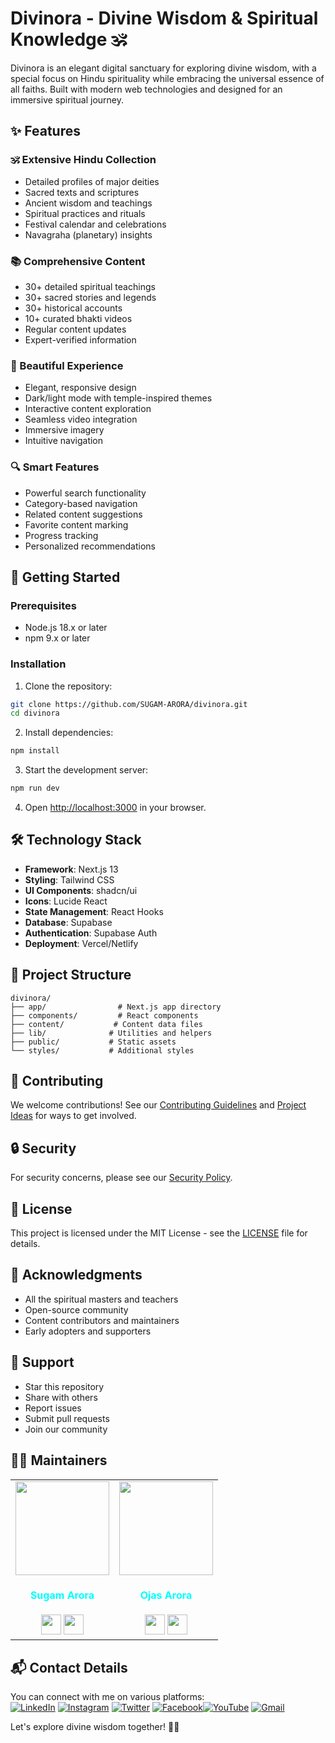 # Divinora - Divine Wisdom & Spiritual Knowledge 🕉️

Divinora is an elegant digital sanctuary for exploring divine wisdom, with a special focus on Hindu spirituality while embracing the universal essence of all faiths. Built with modern web technologies and designed for an immersive spiritual journey.

## ✨ Features

### 🕉️ Extensive Hindu Collection
- Detailed profiles of major deities
- Sacred texts and scriptures
- Ancient wisdom and teachings
- Spiritual practices and rituals
- Festival calendar and celebrations
- Navagraha (planetary) insights

### 📚 Comprehensive Content
- 30+ detailed spiritual teachings
- 30+ sacred stories and legends
- 30+ historical accounts
- 10+ curated bhakti videos
- Regular content updates
- Expert-verified information

### 🎨 Beautiful Experience
- Elegant, responsive design
- Dark/light mode with temple-inspired themes
- Interactive content exploration
- Seamless video integration
- Immersive imagery
- Intuitive navigation

### 🔍 Smart Features
- Powerful search functionality
- Category-based navigation
- Related content suggestions
- Favorite content marking
- Progress tracking
- Personalized recommendations

## 🚀 Getting Started

### Prerequisites
- Node.js 18.x or later
- npm 9.x or later

### Installation

1. Clone the repository:
```bash
git clone https://github.com/SUGAM-ARORA/divinora.git
cd divinora
```

2. Install dependencies:
```bash
npm install
```

3. Start the development server:
```bash
npm run dev
```

4. Open [http://localhost:3000](http://localhost:3000) in your browser.

## 🛠️ Technology Stack

- **Framework**: Next.js 13
- **Styling**: Tailwind CSS
- **UI Components**: shadcn/ui
- **Icons**: Lucide React
- **State Management**: React Hooks
- **Database**: Supabase
- **Authentication**: Supabase Auth
- **Deployment**: Vercel/Netlify

## 📁 Project Structure

```
divinora/
├── app/                # Next.js app directory
├── components/         # React components
├── content/           # Content data files
├── lib/              # Utilities and helpers
├── public/           # Static assets
└── styles/           # Additional styles
```

## 🤝 Contributing

We welcome contributions! See our [Contributing Guidelines](CONTRIBUTING.md) and [Project Ideas](PROJECT_IDEAS.md) for ways to get involved.

## 🔒 Security

For security concerns, please see our [Security Policy](SECURITY.md).

## 📜 License

This project is licensed under the MIT License - see the [LICENSE](LICENSE.md) file for details.

## 🙏 Acknowledgments

- All the spiritual masters and teachers
- Open-source community
- Content contributors and maintainers
- Early adopters and supporters

## 🌟 Support

- Star this repository
- Share with others
- Report issues
- Submit pull requests
- Join our community
## 🧑‍💼 Maintainers

<div>
<table>
<tr>
<td align="center"><a href="https://github.com/SUGAM-ARORA"><img src="https://github.com/SUGAM-ARORA/UniCollab/assets/96546088/09d60ee5-8215-4327-808f-4edf119370b6" width=150px height=150px /></a></br> <h4 style="color:cyan;">Sugam Arora</h4>
 <a href="https://www.linkedin.com/in/sugamarora23/"><img src="https://img.icons8.com/fluency/2x/linkedin.png" width="32px" height="32px"></img></a>
 <a href="https://github.com/SUGAM-ARORA"><img src="https://img.icons8.com/fluency/2x/github.png" width="32px" height="32px"></img></a>

   </td>
<td align="center"><https://github.com/Ojas-Arora"><img src="https://media.licdn.com/dms/image/v2/D5603AQF-0oeQKjHUGg/profile-displayphoto-shrink_800_800/profile-displayphoto-shrink_800_800/0/1731090529812?e=1740614400&v=beta&t=urY8EklFDUSFuxKUQtHCq6eK8inuueVUkFH1u9wypQM" width=150px height=150px /></a></br> <h4 style="color:cyan;">Ojas Arora</h4>
 <a href="https://www.linkedin.com/in/ojasarora14/"><img src="https://img.icons8.com/fluency/2x/linkedin.png" width="32px" height="32px"></img></a>
 <a href="https://github.com/Ojas-Arora"><img src="https://img.icons8.com/fluency/2x/github.png" width="32px" height="32px"></img></a>
   </td>
</tr>

</table>

</div>

## 📬 Contact Details

You can connect with me on various platforms:<br>
[![LinkedIn](https://img.shields.io/badge/LinkedIn-%230077B5.svg?logo=linkedin&logoColor=white)](https://linkedin.com/in/sugam-arora-117265142) [![Instagram](https://img.shields.io/badge/Instagram-%23E4405F.svg?logo=Instagram&logoColor=white)](https://instagram.com/sugam.arora.393?utm_source=qr&igshid=MzNlNGNkZWQ4Mg%3D%3D) [![Twitter](https://img.shields.io/badge/Twitter-%231DA1F2.svg?logo=Twitter&logoColor=white)](https://twitter.com/SugamArora14) [![Facebook](https://img.shields.io/badge/Facebook-%231877F2.svg?logo=Facebook&logoColor=white)](https://facebook.com/sugam.arora.393)[![YouTube](https://img.shields.io/badge/YouTube-%23FF0000.svg?logo=YouTube&logoColor=white)](https://youtube.com/@sugamarora5997)
[![Gmail](https://img.shields.io/badge/Gmail-%23FFFFFF.svg?logo=gmail&logoColor=red)](mailto:sugam.arora23@gmail.com)


Let's explore divine wisdom together! 🙏✨
